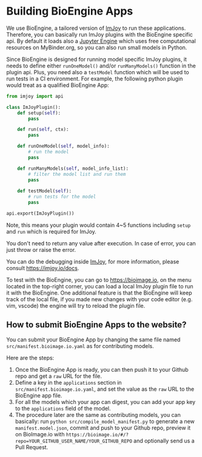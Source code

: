 # Building BioEngine Apps

We use BioEngine, a tailored version of [ImJoy](https://imjoy.io) to run these applications. Therefore, you can basically run ImJoy plugins with the BioEngine specific api. By default it loads also a [Jupyter Engine](https://github.com/imjoy-team/jupyter-engine-manager) which uses free computational resources on MyBinder.org, so you can also run small models in Python. 

Since BioEngine is designed for running model specific ImJoy plugins, it needs to define either `runOneModel()` and/or `runManyModels()` function in the plugin api. Plus, you need also a `testModel` function which will be used to run tests in a CI environment. For example, the following python plugin would treat as a qualified BioEngine App:

```python
from imjoy import api

class ImJoyPlugin():
    def setup(self):
        pass

    def run(self, ctx):
        pass

    def runOneModel(self, model_info):
        # run the model
        pass

    def runManyModels(self, model_info_list):
        # filter the model list and run them
        pass
    
    def testModel(self):
        # run tests for the model
        pass

api.export(ImJoyPlugin())
```

Note, this means your plugin would contain 4~5 functions including `setup` and `run` which is required for ImJoy.

You don't need to return any value after execution. In case of error, you can just throw or raise the error.

You can do the debugging inside [ImJoy](https://imjoy.io), for more information, please consult https://imjoy.io/docs.

To test with the BioEngine, you can go to https://bioimage.io, on the menu located in the top-right corner, you can load a local ImJoy plugin file to run it with the BioEngine. One additional feature is that the BioEngine will keep track of the local file, if you made new changes with your code editor (e.g. vim, vscode) the engine will try to reload the plugin file. 

## How to submit BioEngine Apps to the website?

You can submit your BioEngine App by changing the same file named `src/manifest.bioimage.io.yaml` as for contributing models.

Here are the steps:
 1. Once the BioEngine App is ready, you can then push it to your Github repo and get a `raw` URL for the file.
 1. Define a key in the `applications` section in `src/manifest.bioimage.io.yaml`, and set the value as the `raw` URL to the BioEngine app file.
 1. For all the models which your app can digest, you can add your app key to the `applications` field of the model.
 1. The procedure later are the same as contributing models, you can basically: run `python src/compile_model_manifest.py` to generate a new `manifest.model.json`, commit and push to your Github repo, preview it on BioImage.io with `https://bioimage.io/#/?repo=YOUR_GITHUB_USER_NAME/YOUR_GITHUB_REPO` and optionally send us a Pull Request.
